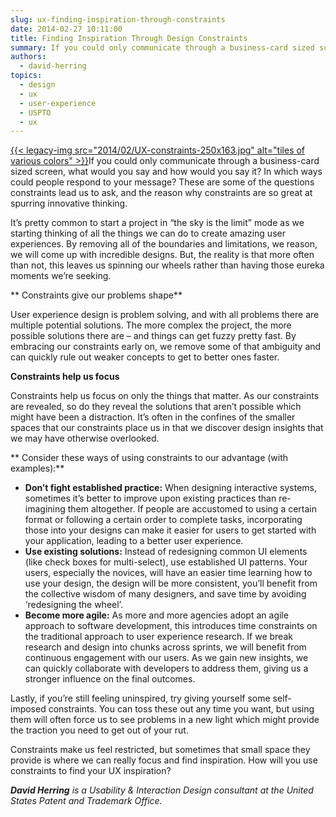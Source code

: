 ```yaml
---
slug: ux-finding-inspiration-through-constraints
date: 2014-02-27 10:11:00
title: Finding Inspiration Through Design Constraints
summary: If you could only communicate through a business-card sized screen, what would you say and how would you say it? In which ways could people respond to your message? These are some of the questions constraints lead us to ask, and the reason why constraints are so great
authors:
  - david-herring
topics:
  - design
  - ux
  - user-experience
  - USPTO
  - ux
---
```


[{{< legacy-img src="2014/02/UX-constraints-250x163.jpg" alt="tiles of various colors" >}}](https://s3.amazonaws.com/digitalgov/_legacy-img/2014/02/UX-constraints.jpg)If you could only communicate through a business-card sized screen, what would you say and how would you say it? In which ways could people respond to your message? These are some of the questions constraints lead us to ask, and the reason why constraints are so great at spurring innovative thinking.

It’s pretty common to start a project in “the sky is the limit” mode as we starting thinking of all the things we can do to create amazing user experiences. By removing all of the boundaries and limitations, we reason, we will come up with incredible designs. But, the reality is that more often than not, this leaves us spinning our wheels rather than having those eureka moments we’re seeking.

** Constraints give our problems shape**

User experience design is problem solving, and with all problems there are multiple potential solutions. The more complex the project, the more possible solutions there are &#8211; and things can get fuzzy pretty fast. By embracing our constraints early on, we remove some of that ambiguity and can quickly rule out weaker concepts to get to better ones faster.

**Constraints help us focus**

Constraints help us focus on only the things that matter. As our constraints are revealed, so do they reveal the solutions that aren’t possible which might have been a distraction. It’s often in the confines of the smaller spaces that our constraints place us in that we discover design insights that we may have otherwise overlooked.

** Consider these ways of using constraints to our advantage (with examples):**

  * **Don’t fight established practice:** When designing interactive systems, sometimes it’s better to improve upon existing practices than re-imagining them altogether. If people are accustomed to using a certain format or following a certain order to complete tasks, incorporating those into your designs can make it easier for users to get started with your application, leading to a better user experience.
  * **Use existing solutions:** Instead of redesigning common UI elements (like check boxes for multi-select), use established UI patterns. Your users, especially the novices, will have an easier time learning how to use your design, the design will be more consistent, you’ll benefit from the collective wisdom of many designers, and save time by avoiding &#8216;redesigning the wheel’.
  * **Become more agile:** As more and more agencies adopt an agile approach to software development, this introduces time constraints on the traditional approach to user experience research. If we break research and design into chunks across sprints, we will benefit from continuous engagement with our users. As we gain new insights, we can quickly collaborate with developers to address them, giving us a stronger influence on the final outcomes.

Lastly, if you’re still feeling uninspired, try giving yourself some self-imposed constraints. You can toss these out any time you want, but using them will often force us to see problems in a new light which might provide the traction you need to get out of your rut.

Constraints make us feel restricted, but sometimes that small space they provide is where we can really focus and find inspiration. How will you use constraints to find your UX inspiration?

_**David Herring** is a Usability & Interaction Design consultant at the United States Patent and Trademark Office._
